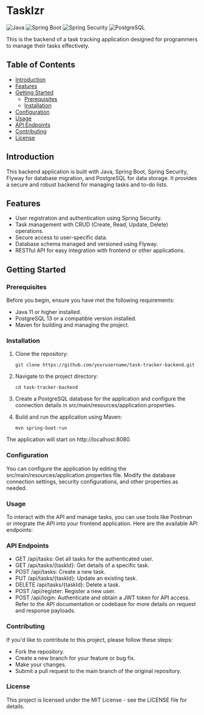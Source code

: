 # Tasklzr

![Java](https://img.shields.io/badge/Java-11-green)
![Spring Boot](https://img.shields.io/badge/Spring%20Boot-3.0.1-green)
![Spring Security](https://img.shields.io/badge/Spring%20Security-5.5.1-green)
![PostgreSQL](https://img.shields.io/badge/PostgreSQL-13-blue)

This is the backend of a task tracking application designed for programmers to manage their tasks effectively.

## Table of Contents
- [Introduction](#introduction)
- [Features](#features)
- [Getting Started](#getting-started)
  - [Prerequisites](#prerequisites)
  - [Installation](#installation)
- [Configuration](#configuration)
- [Usage](#usage)
- [API Endpoints](#api-endpoints)
- [Contributing](#contributing)
- [License](#license)

## Introduction

This backend application is built with Java, Spring Boot, Spring Security, Flyway for database migration, and PostgreSQL for data storage. It provides a secure and robust backend for managing tasks and to-do lists.

## Features

- User registration and authentication using Spring Security.
- Task management with CRUD (Create, Read, Update, Delete) operations.
- Secure access to user-specific data.
- Database schema managed and versioned using Flyway.
- RESTful API for easy integration with frontend or other applications.

## Getting Started

### Prerequisites

Before you begin, ensure you have met the following requirements:

- Java 11 or higher installed.
- PostgreSQL 13 or a compatible version installed.
- Maven for building and managing the project.

### Installation

1. Clone the repository:

   ```shell
   git clone https://github.com/yourusername/task-tracker-backend.git

2. Navigate to the project directory:

   ```shell
   cd task-tracker-backend

3. Create a PostgreSQL database for the application and configure the connection details
in src/main/resources/application.properties.
   
4. Build and run the application using Maven:
   ```shell
   mvn spring-boot:run
The application will start on http://localhost:8080.

### Configuration
You can configure the application by editing the src/main/resources/application.properties file. 
Modify the database connection settings, security configurations, and other properties as needed.

### Usage
To interact with the API and manage tasks, you can use tools like Postman or integrate the API into your frontend application. 
Here are the available API endpoints:

### API Endpoints
- GET /api/tasks: Get all tasks for the authenticated user.
- GET /api/tasks/{taskId}: Get details of a specific task.
- POST /api/tasks: Create a new task.
- PUT /api/tasks/{taskId}: Update an existing task.
- DELETE /api/tasks/{taskId}: Delete a task.
- POST /api/register: Register a new user.
- POST /api/login: Authenticate and obtain a JWT token for API access.
Refer to the API documentation or codebase for more details on request and response payloads.

### Contributing
If you'd like to contribute to this project, please follow these steps:

- Fork the repository.
- Create a new branch for your feature or bug fix.
- Make your changes.
- Submit a pull request to the main branch of the original repository.
  
### License
This project is licensed under the MIT License - see the LICENSE file for details.

   
